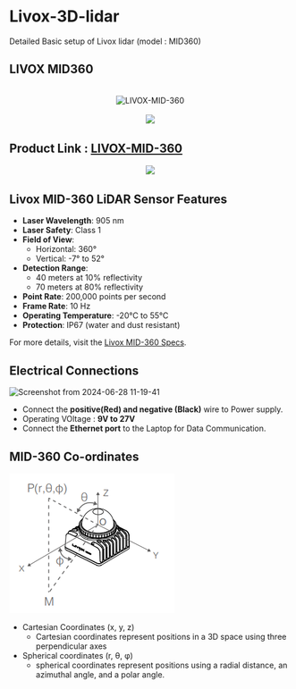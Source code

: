 # Livox-3D-lidar
Detailed Basic setup of Livox lidar (model : MID360)

##  LIVOX MID360   

<br >
<div align="center">
	<img src="https://github.com/user-attachments/assets/0fbcaf8f-22ef-49ff-9367-984395bce78c" alt="LIVOX-MID-360" />
    <br ></br>
    <img src="https://github.com/user-attachments/assets/af03a031-5b2b-46ba-b795-e7f74803c09d">
</div>


## Product Link : [LIVOX-MID-360](https://https://www.livoxtech.com/mid-360)

<div align="center">
    <img src="https://github.com/user-attachments/assets/fe084dd2-3c0b-4996-9d00-e0ae6278e4d3">
</div>


## Livox MID-360 LiDAR Sensor Features

- **Laser Wavelength**: 905 nm
- **Laser Safety**: Class 1
- **Field of View**: 
  - Horizontal: 360°
  - Vertical: -7° to 52°
- **Detection Range**: 
  - 40 meters at 10% reflectivity
  - 70 meters at 80% reflectivity
- **Point Rate**: 200,000 points per second
- **Frame Rate**: 10 Hz 
- **Operating Temperature**: -20°C to 55°C
- **Protection**: IP67 (water and dust resistant)

For more details, visit the [Livox MID-360 Specs](https://www.livoxtech.com/mid-360/specs).


## Electrical Connections

![Screenshot from 2024-06-28 11-19-41](https://github.com/user-attachments/assets/8ec2402a-6b49-422b-a527-27ad97eb4856)


* Connect the **positive(Red) and negative (Black)** wire to Power supply.
* Operating VOltage : **9V to 27V**
* Connect the **Ethernet port** to the Laptop for  Data Communication.

## MID-360 Co-ordinates

![alt text](image-1.png)
* Cartesian Coordinates (x, y, z) 
    - Cartesian coordinates represent positions in a 3D space using three perpendicular axes
* Spherical coordinates (r, θ, φ)
   - spherical coordinates represent positions using a radial distance, an azimuthal angle, and a polar angle.














